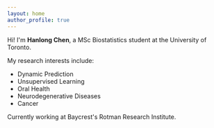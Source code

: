 ```yaml
---
layout: home
author_profile: true
---
```


Hi! I'm **Hanlong Chen**, a MSc Biostatistics student at the University of Toronto.

My research interests include:
- Dynamic Prediction
- Unsupervised Learning
- Oral Health
- Neurodegenerative Diseases
- Cancer

Currently working at Baycrest's Rotman Research Institute.